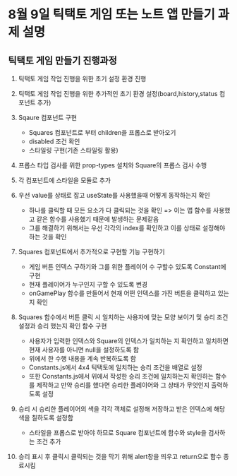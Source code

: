 # 8월 9일 틱택토 게임 또는 노트 앱 만들기 과제 설명

## 틱택토 게임 만들기 진행과정

1. 틱택토 게임 작업 진행을 위한 초기 설정 환경 진행
2. 틱택토 게임 작업 진행을 위한 추가적인 초기 환경 설정(board,history,status 컴포넌트 추가)
3. Sqaure 컴포넌트 구현

   - Squares 컴포넌트로 부터 children을 프롭스로 받아오기
   - disabled 조건 확인
   - 스타일링 구현(기존 스타일링 활용)

4. 프롭스 타입 검사를 위한 prop-types 설치와 Square의 프롭스 검사 수행
5. 각 컴포넌트에 스타일을 모듈로 추가
6. 우선 value를 상태로 잡고 useState를 사용했을때 어떻게 동작하는지 확인

   - 하나를 클릭할 때 모든 요소가 다 클릭되는 것을 확인 => 이는 맵 함수를 사용했고 같은 함수를 사용했기 때문에 발생하는 문제같음
   - 그를 해결하기 위해서는 우선 각각의 index를 확인하고 이를 상태로 설정해야 하는 것을 확인

7. Squares 컴포넌트에서 추가적으로 구현할 기능 구현하기
   - 게임 버튼 인덱스 구하기와 그를 위한 플레이어 수 구할수 있도록 Constant에 구현
   - 현재 플레이어가 누구인지 구할 수 있도록 변경
   - onGamePlay 함수를 만들어서 현재 어떤 인덱스를 가진 버튼을 클릭하고 있는지 확인
8. Squares 함수에서 버튼 클릭 시 일치하는 사용자에 맞는 모양 보이기 및 승리 조건 설정과 승리 했는지 확인 함수 구현
   - 사용자가 입력한 인덱스와 Square의 인덱스가 일치하는 지 확인하고 일치하면 현재 사용자를 아니면 null을 설정하도록 함
   - 위에서 한 수행 내용을 계속 반복하도록 함
   - Constants.js에서 4x4 틱택토에 일치하는 승리 조건을 배열로 설정
   - 또한 Constants.js에서 위에서 작성한 승리 조건에 일치하는지 확인하는 함수를 제작하고 만약 승리를 했다면 승리한 플레이어와 그 상태가 무엇인지 출력하도록 설정
9. 승리 시 승리한 플레이어의 색을 각각 객체로 설정해 저장하고 받은 인덱스에 해당 색을 칠하도록 설정함
   - 스타일을 프롭스로 받아야 하므로 Square 컴포넌트에 함수와 style을 검사하는 조건 추가
10. 승리 표시 후 클릭시 클릭되는 것을 막기 위해 alert창을 띄우고 return으로 함수 종료시킴
